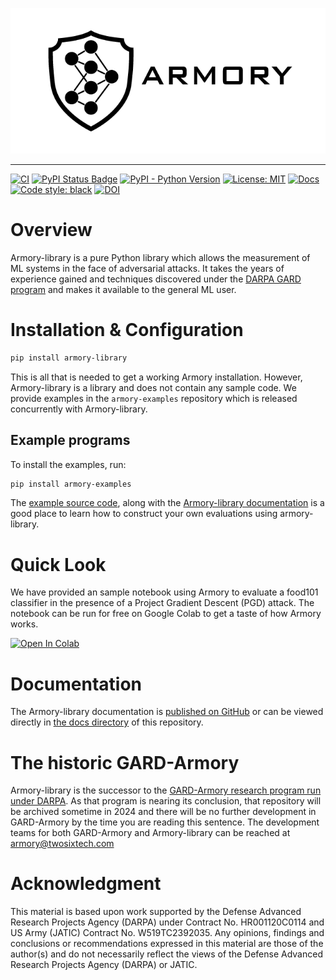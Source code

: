 ![armory logo](docs/assets/armory-logo.png)

---

[![CI][ci-badge]][ci-url]
[![PyPI Status Badge][pypi-badge]][pypi-url]
[![PyPI - Python Version][python-badge]][python-url]
[![License: MIT][license-badge]][license-url]
[![Docs][docs-badge]][docs-url]
[![Code style: black][style-badge]][style-url]
[![DOI](https://zenodo.org/badge/673882087.svg)](https://zenodo.org/doi/10.5281/zenodo.10041829)

# Overview

Armory-library is a pure Python library which allows the measurement of ML systems in
the face of adversarial attacks. It takes the years of experience gained and techniques
discovered under the [DARPA GARD program][gardproject] and makes it available to the
general ML user.


# Installation & Configuration

```bash
pip install armory-library
```

This is all that is needed to get a working Armory installation. However, Armory-library
is a library and does not contain any sample code. We provide examples in the
`armory-examples` repository which is released concurrently with Armory-library.

## Example programs

To install the examples, run:

```bash
pip install armory-examples
```

The [example source code][example-src], along with the [Armory-library
documentation](docs/index.md) is a good place to learn how to construct your own
evaluations using armory-library.


# Quick Look

We have provided an sample notebook using Armory to evaluate a food101 classifier
in the presence of a Project Gradient Descent (PGD) attack. The notebook can be
run for free on Google Colab to get a taste of how Armory works.

[![Open In Colab][colab-badge]][colab-url]

# Documentation

The Armory-library documentation is [published on GitHub][docs-url] or
can be viewed directly in [the docs directory](docs/index.md) of this repository.

# The historic GARD-Armory

Armory-library is the successor to the [GARD-Armory research program run under
DARPA][GARD-Armory]. As that program is nearing its conclusion, that repository
will be archived sometime in 2024 and there will be no further development in
GARD-Armory by the time you are reading this sentence. The development teams
for both GARD-Armory and Armory-library can be reached at <armory@twosixtech.com>

# Acknowledgment

This material is based upon work supported by the Defense Advanced Research Projects
Agency (DARPA) under Contract No. HR001120C0114 and US Army (JATIC) Contract No.
W519TC2392035. Any opinions, findings and conclusions or recommendations expressed in
this material are those of the author(s) and do not necessarily reflect the views of the
Defense Advanced Research Projects Agency (DARPA) or JATIC.



<!-- https://www.markdownguide.org/basic-syntax/#reference-style-links -->
[ci-badge]: https://github.com/twosixlabs/armory-library/actions/workflows/ci.yml/badge.svg
[ci-url]: https://github.com/twosixlabs/armory-library/actions/
[pypi-badge]: https://badge.fury.io/py/armory-library.svg
[pypi-url]: https://pypi.org/project/armory-library
[python-badge]: https://img.shields.io/pypi/pyversions/armory-library
[python-url]: https://pypi.org/project/armory-library
[license-badge]: https://img.shields.io/badge/License-MIT-yellow.svg
[license-url]: https://opensource.org/licenses/MIT
[docs-badge]: https://readthedocs.org/projects/armory/badge/
[docs-url]: [https://twosixlabs.github.io/armory-library/]
[style-badge]: https://img.shields.io/badge/code%20style-black-000000.svg
[style-url]: https://github.com/psf/black
[gardproject]: https://www.gardproject.org
[colab-badge]: https://colab.research.google.com/assets/colab-badge.svg
[colab-url]: https://colab.research.google.com/github/twosixlabs/armory-library/blob/master/examples/notebooks/image_classification_food101.ipynb
[example-src]: https://github.com/twosixlabs/armory-library/tree/master/examples/src/armory/examples
[GARD-Armory]: https://github.com/twosixlabs/armory
